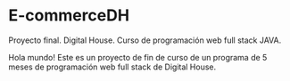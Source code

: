 # E-commerceDH
Proyecto final. Digital House. Curso de programación web full stack JAVA.

Hola mundo!
Este es un proyecto de fin de curso de un programa de 5 meses de programación web full stack de Digital House.
